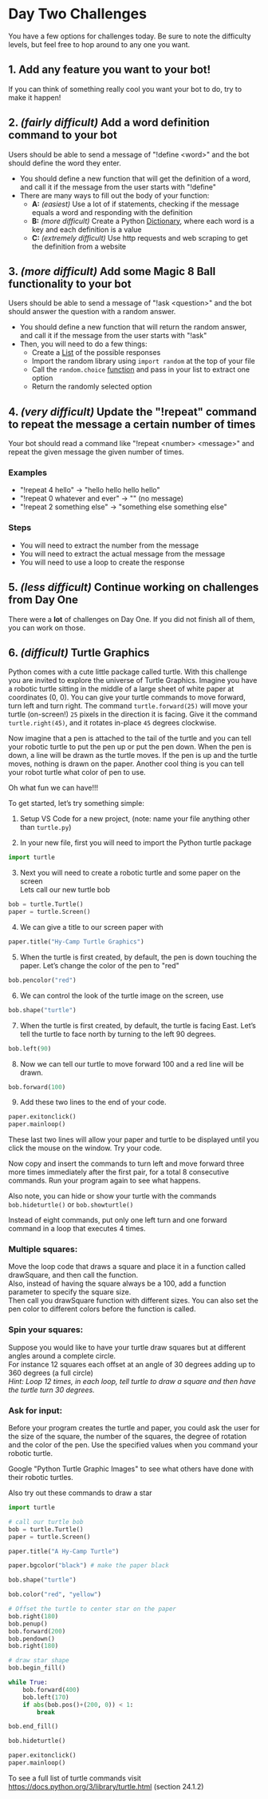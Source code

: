 # Day Two Challenges

You have a few options for challenges today. Be sure to note the difficulty levels, but feel free to hop around to any one you want.

## 1. Add any feature you want to your bot!
If you can think of something really cool you want your bot to do, try to make it happen!

## 2. *(fairly difficult)* Add a word definition command to your bot
Users should be able to send a message of "!define \<word\>" and the bot should define the word they enter.

- You should define a new function that will get the definition of a word, and call it if the message from the user starts with "!define"
- There are many ways to fill out the body of your function:
    - **A:** *(easiest)* Use a lot of if statements, checking if the message equals a word and responding with the definition
    - **B:** *(more difficult)* Create a Python [Dictionary](https://docs.python.org/3/tutorial/datastructures.html#dictionaries), where each word is a key and each definition is a value
    - **C:** *(extremely difficult)* Use http requests and web scraping to get the definition from a website

## 3. *(more difficult)* Add some Magic 8 Ball functionality to your bot
Users should be able to send a message of "!ask \<question\>" and the bot should answer the question with a random answer.

- You should define a new function that will return the random answer, and call it if the message from the user starts with "!ask"
- Then, you will need to do a few things:
    - Create a [List]((https://www.tutorialspoint.com/python/python_lists.htm)) of the possible responses 
    - Import the random library using `import random` at the top of your file
    - Call the `random.choice` [function](https://www.tutorialspoint.com/python/number_choice.htm) and pass in your list to extract one option
    - Return the randomly selected option

## 4. *(very difficult)* Update the "!repeat" command to repeat the message a certain number of times
Your bot should read a command like "!repeat \<number\> \<message\>" and repeat the given message the given number of times.

### Examples
- "!repeat 4 hello" -> "hello hello hello hello"
- "!repeat 0 whatever and ever" -> "" (no message)
- "!repeat 2 something else" -> "something else something else"

### Steps
- You will need to extract the number from the message
- You will need to extract the actual message from the message
- You will need to use a loop to create the response

## 5. *(less difficult)* Continue working on challenges from Day One
There were a **lot** of challenges on Day One. If you did not finish all of them, you can work on those.

## 6. *(difficult)* Turtle Graphics
Python comes with a cute little package called turtle.  With this challenge you are invited to explore the universe of Turtle Graphics.  Imagine you have a robotic turtle sitting in the middle of a large sheet of white paper at coordinates (0, 0).  You can give your turtle commands to move forward, turn left and turn right. The command `turtle.forward(25)` will move your turtle (on-screen!) `25` pixels in the direction it is facing. Give it the command `turtle.right(45)`, and it rotates in-place `45` degrees clockwise.

Now imagine that a pen is attached to the tail of the turtle and you can tell your robotic turtle to put the pen up or put the pen down.  When the pen is down, a line will be drawn as the turtle moves.  If the pen is up and the turtle moves, nothing is drawn on the paper.  Another cool thing is you can tell your robot turtle what color of pen to use.

Oh what fun we can have!!!

To get started, let’s try something simple:
1. Setup VS Code for a new project, (note: name your file anything other than `turtle.py`)

2. In your new file, first you will need to import the Python turtle package
```py
import turtle
```
		
3. Next you will need to create a robotic turtle and some paper on the screen  
	Lets call our new turtle bob
```py
bob = turtle.Turtle()
paper = turtle.Screen()
```
		
4. We can give a title to our screen paper with
```py
paper.title("Hy-Camp Turtle Graphics")
```
		
5. When the turtle is first created, by default, the pen is down touching the paper.  Let’s change the color of the pen to "red"
```py
bob.pencolor("red")
```

6. We can control the look of the turtle image on the screen, use
```py
bob.shape("turtle")
```

7. When the turtle is first created, by default, the turtle is facing East.  Let’s tell the turtle to face north by turning to the left 90 degrees.
```py
bob.left(90)
```
		
8. Now we can tell our turtle to move forward 100 and a red line will be drawn.
```py
bob.forward(100)
```

9. Add these two lines to the end of your code.  
```py
paper.exitonclick()
paper.mainloop()
```

These last two lines will allow your paper and turtle to be displayed until you click the mouse on the window.
Try your code.


Now copy and insert the commands to turn left and move forward three more times immediately after the first pair, for a total 8 consecutive commands.  Run your program again to see what happens.

Also note, you can hide or show your turtle with the commands  
		`bob.hideturtle()` or `bob.showturtle()`

Instead of eight commands, put only one left turn and one forward command in a loop that executes 4 times.


### Multiple squares:

Move the loop code that draws a square and place it in a function called drawSquare, and then call the function.  
Also, instead of having the square always be a 100, add a function parameter to specify the square size.  
Then call you drawSquare function with different sizes.  You can also set the pen color to different colors before the function is called.


### Spin your squares:

Suppose you would like to have your turtle draw squares but at different angles around a complete circle.  
For instance 12 squares each offset at an angle of 30 degrees adding up to 360 degrees (a full circle)  
*Hint: Loop 12 times, in each loop, tell turtle to draw a square and then have the turtle turn 30 degrees.*


### Ask for input:

Before your program creates the turtle and paper, you could ask the user for the size of the square, the number of the squares, the degree of rotation and the color of the pen.  Use the specified values when you command your robotic turtle.


Google "Python Turtle Graphic Images" to see what others have done with their robotic turtles.

Also try out these commands to draw a star

```python
import turtle

# call our turtle bob
bob = turtle.Turtle()
paper = turtle.Screen()

paper.title("A Hy-Camp Turtle")

paper.bgcolor("black") # make the paper black

bob.shape("turtle")

bob.color("red", "yellow")

# Offset the turtle to center star on the paper
bob.right(180)
bob.penup()
bob.forward(200)
bob.pendown()
bob.right(180)

# draw star shape
bob.begin_fill()

while True:
    bob.forward(400)
    bob.left(170)
    if abs(bob.pos()+(200, 0)) < 1:
        break

bob.end_fill()

bob.hideturtle()

paper.exitonclick()
paper.mainloop()
```

To see a full list of turtle commands visit
https://docs.python.org/3/library/turtle.html
(section 24.1.2)